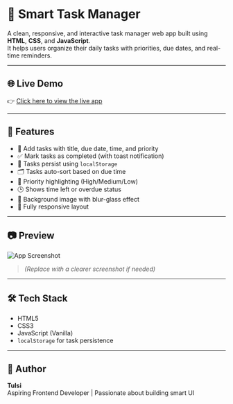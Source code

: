 # 🌟 Smart Task Manager

A clean, responsive, and interactive task manager web app built using **HTML**, **CSS**, and **JavaScript**.  
It helps users organize their daily tasks with priorities, due dates, and real-time reminders.

---

## 🌐 Live Demo

👉 [Click here to view the live app](https://smart-task-manager-omega-ten.vercel.app)

---

## 🚀 Features

- 📝 Add tasks with title, due date, time, and priority  
- ✅ Mark tasks as completed (with toast notification)  
- 🔁 Tasks persist using `localStorage`  
- 🗂️ Tasks auto-sort based on due time  
- 🔴 Priority highlighting (High/Medium/Low)  
- 🕒 Shows time left or overdue status  
- 🎨 Background image with blur-glass effect  
- 📱 Fully responsive layout

---

## 📷 Preview

![App Screenshot](Preview.jpg)  
> *(Replace with a clearer screenshot if needed)*

---

## 🛠 Tech Stack

- HTML5  
- CSS3  
- JavaScript (Vanilla)  
- `localStorage` for task persistence

---

## 🙌 Author

**Tulsi**  
Aspiring Frontend Developer | Passionate about building smart UI  
 


 

      
